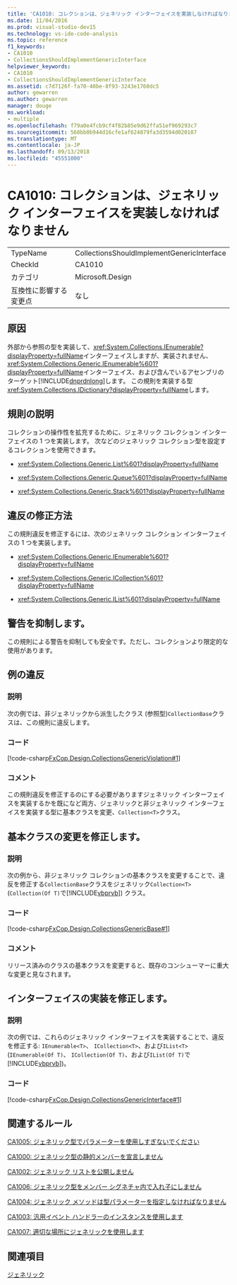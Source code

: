 ```yaml
---
title: 'CA1010: コレクションは、ジェネリック インターフェイスを実装しなければなりません'
ms.date: 11/04/2016
ms.prod: visual-studio-dev15
ms.technology: vs-ide-code-analysis
ms.topic: reference
f1_keywords:
- CA1010
- CollectionsShouldImplementGenericInterface
helpviewer_keywords:
- CA1010
- CollectionsShouldImplementGenericInterface
ms.assetid: c7d7126f-fa70-40be-8f93-3243e1760dc5
author: gewarren
ms.author: gewarren
manager: douge
ms.workload:
- multiple
ms.openlocfilehash: f79a0e4fcb9cf4f82b85e9d62ffa51ef969293c7
ms.sourcegitcommit: 568bb0b944d16cfe1af624879fa3d3594d020187
ms.translationtype: MT
ms.contentlocale: ja-JP
ms.lasthandoff: 09/13/2018
ms.locfileid: "45551000"
---
```

# <a name="ca1010-collections-should-implement-generic-interface"></a>CA1010: コレクションは、ジェネリック インターフェイスを実装しなければなりません
|||
|-|-|
|TypeName|CollectionsShouldImplementGenericInterface|
|CheckId|CA1010|
|カテゴリ|Microsoft.Design|
|互換性に影響する変更点|なし|

## <a name="cause"></a>原因
 外部から参照の型を実装して、<xref:System.Collections.IEnumerable?displayProperty=fullName>インターフェイスしますが、実装されません、<xref:System.Collections.Generic.IEnumerable%601?displayProperty=fullName>インターフェイス、および含んでいるアセンブリのターゲット[!INCLUDE[dnprdnlong](../code-quality/includes/dnprdnlong_md.md)]します。 この規則を実装する型<xref:System.Collections.IDictionary?displayProperty=fullName>します。

## <a name="rule-description"></a>規則の説明
 コレクションの操作性を拡充するために、ジェネリック コレクション インターフェイスの 1 つを実装します。 次などのジェネリック コレクション型を設定するコレクションを使用できます。

- <xref:System.Collections.Generic.List%601?displayProperty=fullName>

- <xref:System.Collections.Generic.Queue%601?displayProperty=fullName>

- <xref:System.Collections.Generic.Stack%601?displayProperty=fullName>

## <a name="how-to-fix-violations"></a>違反の修正方法
 この規則違反を修正するには、次のジェネリック コレクション インターフェイスの 1 つを実装します。

- <xref:System.Collections.Generic.IEnumerable%601?displayProperty=fullName>

- <xref:System.Collections.Generic.ICollection%601?displayProperty=fullName>

- <xref:System.Collections.Generic.IList%601?displayProperty=fullName>

## <a name="when-to-suppress-warnings"></a>警告を抑制します。
 この規則による警告を抑制しても安全です。ただし、コレクションより限定的な使用があります。

## <a name="example-violation"></a>例の違反

### <a name="description"></a>説明
 次の例では、非ジェネリックから派生したクラス (参照型)`CollectionBase`クラスは、この規則に違反します。

### <a name="code"></a>コード
 [!code-csharp[FxCop.Design.CollectionsGenericViolation#1](../code-quality/codesnippet/CSharp/ca1010-collections-should-implement-generic-interface_1.cs)]

### <a name="comments"></a>コメント
 この規則違反を修正するのにする必要がありますジェネリック インターフェイスを実装するかを既になど両方、ジェネリックと非ジェネリック インターフェイスを実装する型に基本クラスを変更、`Collection<T>`クラス。

## <a name="fix-by-base-class-change"></a>基本クラスの変更を修正します。

### <a name="description"></a>説明
 次の例から、非ジェネリック コレクションの基本クラスを変更することで、違反を修正する`CollectionBase`クラスをジェネリック`Collection<T>`(`Collection(Of T)`で[!INCLUDE[vbprvb](../code-quality/includes/vbprvb_md.md)]) クラス。

### <a name="code"></a>コード
 [!code-csharp[FxCop.Design.CollectionsGenericBase#1](../code-quality/codesnippet/CSharp/ca1010-collections-should-implement-generic-interface_2.cs)]

### <a name="comments"></a>コメント
 リリース済みのクラスの基本クラスを変更すると、既存のコンシューマーに重大な変更と見なされます。

## <a name="fix-by-interface-implementation"></a>インターフェイスの実装を修正します。

### <a name="description"></a>説明
 次の例では、これらのジェネリック インターフェイスを実装することで、違反を修正する: `IEnumerable<T>`、 `ICollection<T>`、および`IList<T>`(`IEnumerable(Of T)`、 `ICollection(Of T)`、および`IList(Of T)`で[!INCLUDE[vbprvb](../code-quality/includes/vbprvb_md.md)])。

### <a name="code"></a>コード
 [!code-csharp[FxCop.Design.CollectionsGenericInterface#1](../code-quality/codesnippet/CSharp/ca1010-collections-should-implement-generic-interface_3.cs)]

## <a name="related-rules"></a>関連するルール
 [CA1005: ジェネリック型でパラメーターを使用しすぎないでください](../code-quality/ca1005-avoid-excessive-parameters-on-generic-types.md)

 [CA1000: ジェネリック型の静的メンバーを宣言しません](../code-quality/ca1000-do-not-declare-static-members-on-generic-types.md)

 [CA1002: ジェネリック リストを公開しません](../code-quality/ca1002-do-not-expose-generic-lists.md)

 [CA1006: ジェネリック型をメンバー シグネチャ内で入れ子にしません](../code-quality/ca1006-do-not-nest-generic-types-in-member-signatures.md)

 [CA1004: ジェネリック メソッドは型パラメーターを指定しなければなりません](../code-quality/ca1004-generic-methods-should-provide-type-parameter.md)

 [CA1003: 汎用イベント ハンドラーのインスタンスを使用します](../code-quality/ca1003-use-generic-event-handler-instances.md)

 [CA1007: 適切な場所にジェネリックを使用します](../code-quality/ca1007-use-generics-where-appropriate.md)

## <a name="see-also"></a>関連項目
 [ジェネリック](/dotnet/csharp/programming-guide/generics/index)